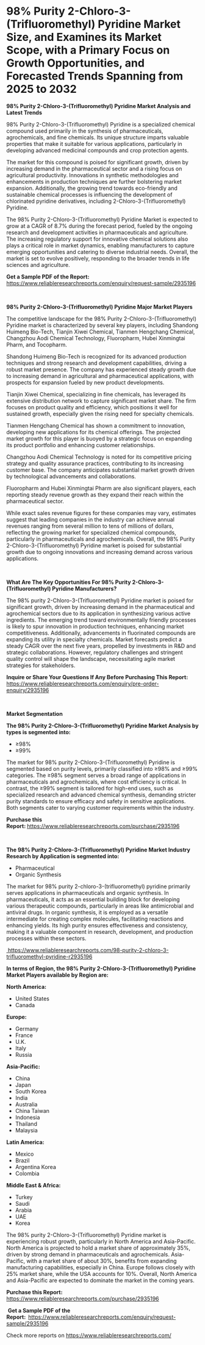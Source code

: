 <p><h1>98% Purity 2-Chloro-3-(Trifluoromethyl) Pyridine Market Size, and Examines its Market Scope, with a Primary Focus on Growth Opportunities, and Forecasted Trends Spanning from 2025 to 2032</h1></p><p><strong>98% Purity 2-Chloro-3-(Trifluoromethyl) Pyridine Market Analysis and Latest Trends</strong></p>
<p><p>98% Purity 2-Chloro-3-(Trifluoromethyl) Pyridine is a specialized chemical compound used primarily in the synthesis of pharmaceuticals, agrochemicals, and fine chemicals. Its unique structure imparts valuable properties that make it suitable for various applications, particularly in developing advanced medicinal compounds and crop protection agents. </p><p>The market for this compound is poised for significant growth, driven by increasing demand in the pharmaceutical sector and a rising focus on agricultural productivity. Innovations in synthetic methodologies and enhancements in production techniques are further bolstering market expansion. Additionally, the growing trend towards eco-friendly and sustainable chemical processes is influencing the development of chlorinated pyridine derivatives, including 2-Chloro-3-(Trifluoromethyl) Pyridine.</p><p>The 98% Purity 2-Chloro-3-(Trifluoromethyl) Pyridine Market is expected to grow at a CAGR of 8.7% during the forecast period, fueled by the ongoing research and development activities in pharmaceuticals and agriculture. The increasing regulatory support for innovative chemical solutions also plays a critical role in market dynamics, enabling manufacturers to capture emerging opportunities and catering to diverse industrial needs. Overall, the market is set to evolve positively, responding to the broader trends in life sciences and agriculture.</p></p>
<p><strong>Get a Sample PDF of the Report:&nbsp;</strong> <a href="https://www.reliableresearchreports.com/enquiry/request-sample/2935196?utm_campaign=2395&utm_medium=2&utm_source=Github&utm_content=ia&utm_term=14032025&utm_id=98-purity-2-chloro-3-trifluoromethyl-pyridine">https://www.reliableresearchreports.com/enquiry/request-sample/2935196</a></p>
<p>&nbsp;</p>
<p><strong>98% Purity 2-Chloro-3-(Trifluoromethyl) Pyridine Major Market Players</strong></p>
<p><p>The competitive landscape for the 98% Purity 2-Chloro-3-(Trifluoromethyl) Pyridine market is characterized by several key players, including Shandong Huimeng Bio-Tech, Tianjin Xiwei Chemical, Tianmen Hengchang Chemical, Changzhou Aodi Chemical Technology, Fluoropharm, Hubei Xinmingtai Pharm, and Tocopharm.</p><p>Shandong Huimeng Bio-Tech is recognized for its advanced production techniques and strong research and development capabilities, driving a robust market presence. The company has experienced steady growth due to increasing demand in agricultural and pharmaceutical applications, with prospects for expansion fueled by new product developments.</p><p>Tianjin Xiwei Chemical, specializing in fine chemicals, has leveraged its extensive distribution network to capture significant market share. The firm focuses on product quality and efficiency, which positions it well for sustained growth, especially given the rising need for specialty chemicals.</p><p>Tianmen Hengchang Chemical has shown a commitment to innovation, developing new applications for its chemical offerings. The projected market growth for this player is buoyed by a strategic focus on expanding its product portfolio and enhancing customer relationships.</p><p>Changzhou Aodi Chemical Technology is noted for its competitive pricing strategy and quality assurance practices, contributing to its increasing customer base. The company anticipates substantial market growth driven by technological advancements and collaborations.</p><p>Fluoropharm and Hubei Xinmingtai Pharm are also significant players, each reporting steady revenue growth as they expand their reach within the pharmaceutical sector.</p><p>While exact sales revenue figures for these companies may vary, estimates suggest that leading companies in the industry can achieve annual revenues ranging from several million to tens of millions of dollars, reflecting the growing market for specialized chemical compounds, particularly in pharmaceuticals and agrochemicals. Overall, the 98% Purity 2-Chloro-3-(Trifluoromethyl) Pyridine market is poised for substantial growth due to ongoing innovations and increasing demand across various applications.</p></p>
<p>&nbsp;</p>
<p><strong>What Are The Key Opportunities For 98% Purity 2-Chloro-3-(Trifluoromethyl) Pyridine Manufacturers?</strong></p>
<p><p>The 98% purity 2-Chloro-3-(Trifluoromethyl) Pyridine market is poised for significant growth, driven by increasing demand in the pharmaceutical and agrochemical sectors due to its application in synthesizing various active ingredients. The emerging trend toward environmentally friendly processes is likely to spur innovation in production techniques, enhancing market competitiveness. Additionally, advancements in fluorinated compounds are expanding its utility in specialty chemicals. Market forecasts predict a steady CAGR over the next five years, propelled by investments in R&D and strategic collaborations. However, regulatory challenges and stringent quality control will shape the landscape, necessitating agile market strategies for stakeholders.</p></p>
<p><strong>Inquire or Share Your Questions If Any Before Purchasing This Report:</strong> <a href="https://www.reliableresearchreports.com/enquiry/pre-order-enquiry/2935196?utm_campaign=2395&utm_medium=2&utm_source=Github&utm_content=ia&utm_term=14032025&utm_id=98-purity-2-chloro-3-trifluoromethyl-pyridine">https://www.reliableresearchreports.com/enquiry/pre-order-enquiry/2935196</a></p>
<p>&nbsp;</p>
<p><strong>Market Segmentation</strong></p>
<p><strong>The 98% Purity 2-Chloro-3-(Trifluoromethyl) Pyridine Market Analysis by types is segmented into:</strong></p>
<p><ul><li>≥98%</li><li>≥99%</li></ul></p>
<p><p>The market for 98% purity 2-Chloro-3-(Trifluoromethyl) Pyridine is segmented based on purity levels, primarily classified into ≥98% and ≥99% categories. The ≥98% segment serves a broad range of applications in pharmaceuticals and agrochemicals, where cost efficiency is critical. In contrast, the ≥99% segment is tailored for high-end uses, such as specialized research and advanced chemical synthesis, demanding stricter purity standards to ensure efficacy and safety in sensitive applications. Both segments cater to varying customer requirements within the industry.</p></p>
<p><strong>Purchase this Report:&nbsp;</strong><a href="https://www.reliableresearchreports.com/purchase/2935196?utm_campaign=2395&utm_medium=2&utm_source=Github&utm_content=ia&utm_term=14032025&utm_id=98-purity-2-chloro-3-trifluoromethyl-pyridine">https://www.reliableresearchreports.com/purchase/2935196</a></p>
<p>&nbsp;</p>
<p><strong>The 98% Purity 2-Chloro-3-(Trifluoromethyl) Pyridine Market Industry Research by Application is segmented into:</strong></p>
<p><ul><li>Pharmaceutical</li><li>Organic Synthesis</li></ul></p>
<p><p>The market for 98% purity 2-chloro-3-(trifluoromethyl) pyridine primarily serves applications in pharmaceuticals and organic synthesis. In pharmaceuticals, it acts as an essential building block for developing various therapeutic compounds, particularly in areas like antimicrobial and antiviral drugs. In organic synthesis, it is employed as a versatile intermediate for creating complex molecules, facilitating reactions and enhancing yields. Its high purity ensures effectiveness and consistency, making it a valuable component in research, development, and production processes within these sectors.</p></p>
<p><a href="https://www.reliableresearchreports.com/98-purity-2-chloro-3-trifluoromethyl-pyridine-r2935196?utm_campaign=2395&utm_medium=2&utm_source=Github&utm_content=ia&utm_term=14032025&utm_id=98-purity-2-chloro-3-trifluoromethyl-pyridine">&nbsp;https://www.reliableresearchreports.com/98-purity-2-chloro-3-trifluoromethyl-pyridine-r2935196</a></p>
<p><strong>In terms of Region, the 98% Purity 2-Chloro-3-(Trifluoromethyl) Pyridine Market Players available by Region are:</strong></p>
<p>
    <p> <strong> North America: </strong>
        <ul>
            <li>United States</li>
            <li>Canada</li>
        </ul>
        </p> 
    <p> <strong> Europe: </strong>
        <ul>
            <li>Germany</li>
            <li>France</li>
            <li>U.K.</li>
            <li>Italy</li>
            <li>Russia</li>
        </ul>
        </p> 
    <p> <strong> Asia-Pacific: </strong>
        <ul>
            <li>China</li>
            <li>Japan</li>
            <li>South Korea</li>
            <li>India</li>
            <li>Australia</li>
            <li>China Taiwan</li>
            <li>Indonesia</li>
            <li>Thailand</li>
            <li>Malaysia</li>
        </ul>
        </p> 
    <p> <strong> Latin America: </strong>
        <ul>
            <li>Mexico</li>
            <li>Brazil</li>
            <li>Argentina Korea</li>
            <li>Colombia</li>
        </ul>
        </p> 
    <p> <strong> Middle East & Africa: </strong>
        <ul>
            <li>Turkey</li>
            <li>Saudi</li>
            <li>Arabia</li>
            <li>UAE</li>
            <li>Korea</li>
        </ul>
    </p>
    </p>
<p><p>The 98% purity 2-Chloro-3-(Trifluoromethyl) Pyridine market is experiencing robust growth, particularly in North America and Asia-Pacific. North America is projected to hold a market share of approximately 35%, driven by strong demand in pharmaceuticals and agrochemicals. Asia-Pacific, with a market share of about 30%, benefits from expanding manufacturing capabilities, especially in China. Europe follows closely with 25% market share, while the USA accounts for 10%. Overall, North America and Asia-Pacific are expected to dominate the market in the coming years.</p></p>
<p><strong>Purchase this Report: </strong><a href="https://www.reliableresearchreports.com/purchase/2935196?utm_campaign=2395&utm_medium=2&utm_source=Github&utm_content=ia&utm_term=14032025&utm_id=98-purity-2-chloro-3-trifluoromethyl-pyridine">https://www.reliableresearchreports.com/purchase/2935196</a></p>
<p>&nbsp;<strong>Get a Sample PDF of the Report:&nbsp;&nbsp;</strong><a href="https://www.reliableresearchreports.com/enquiry/request-sample/2935196?utm_campaign=2395&utm_medium=2&utm_source=Github&utm_content=ia&utm_term=14032025&utm_id=98-purity-2-chloro-3-trifluoromethyl-pyridine">https://www.reliableresearchreports.com/enquiry/request-sample/2935196</a></p>
<p><strong></strong></p>
<p>Check more reports on <a href="https://www.reliableresearchreports.com/?utm_campaign=2395&utm_medium=2&utm_source=Github&utm_content=ia&utm_term=14032025&utm_id=98-purity-2-chloro-3-trifluoromethyl-pyridine">https://www.reliableresearchreports.com/</a></p>
